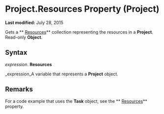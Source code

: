 
# Project.Resources Property (Project)

 **Last modified:** July 28, 2015

Gets a  ** [Resources](84f8357a-358b-f2ae-e164-65c0c5abd383.md)** collection representing the resources in a **Project**. Read-only  **Object**.

## Syntax

 _expression_. **Resources**

 _expression_A variable that represents a  **Project** object.


## Remarks

For a code example that uses the  **Task** object, see the ** [Resources](72f4535f-39f1-81eb-7400-47fbca9cccd4.md)** property.

